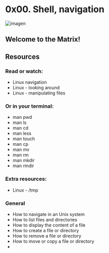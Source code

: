 # 0x00. Shell, navigation

![imagen](https://images.theconversation.com/files/440861/original/file-20220114-19-18wivp1.jpg?ixlib=rb-1.1.0&rect=116%2C80%2C5874%2C3269&q=20&auto=format&w=320&fit=clip&dpr=2&usm=12&cs=strip)

## Welcome to the Matrix!

## Resources
### Read or watch:

- Linux navigation
- Linux - looking around
- Linux - manipulating files

### Or in your terminal:

- man pwd
- man ls
- man cd
- man less
- man touch
- man cp
- man mv
- man rm
- man mkdir
- man rmdir

### Extra resources:

- Linux - /tmp

### General

- How to navigate in an Unix system
- How to list files and directories
- How to display the content of a file
- How to create a file or directory
- How to remove a file or directory
- How to move or copy a file or directory
- 

